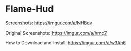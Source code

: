 # Flame-Hud
Screenshots: https://imgur.com/a/NHBdv

Original Screenshots: https://imgur.com/a/hrnc7

How to Download and Install: https://imgur.com/a/w3Ah6
